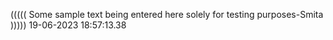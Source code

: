 ((((( Some sample text being entered here solely for testing purposes-Smita ))))) 19-06-2023 18:57:13.38
